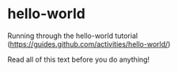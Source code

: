# hello-world
Running through the hello-world tutorial (https://guides.github.com/activities/hello-world/)

Read all of this text before you do anything!

